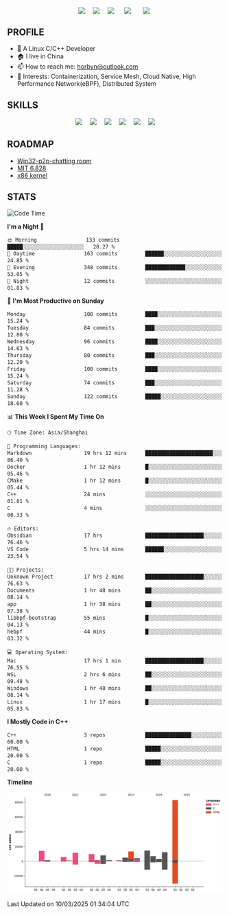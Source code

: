 
<!-- 个人资料 -->
<p align="center"> 
<a href="https://horbyn.github.io" target="_blank"><img  align=center src="https://img.shields.io/badge/Blog-Horbynz_hub-%231677ff?style=social"/></a>&emsp;
<a href="https://www.zhihu.com/people/horbyn4zz" target="_blank"><img  align=center src="https://img.shields.io/badge/Zhihu-知乎-%23000000?style=social"/></a>&emsp;
<a href="https://komarev.com/ghpvc/?username=horbyn&abbreviated=true" target="_blank"><img align="center" src="https://komarev.com/ghpvc/?username=horbyn&abbreviated=true"/></a>&emsp;
<a href="https://img.shields.io/github/stars/horbyn?style=social" target="_blank" ><img align=center src="https://img.shields.io/github/stars/horbyn?style=social&logoColor=%231677ff&labelColor=rgb(89, 89, 89)&color=rgb(3, 126, 187)" style="margin: 0 5px" /></a>&emsp;
<a href="https://img.shields.io/github/followers/horbyn?style=social" target="_blank" ><img align="center" src="https://img.shields.io/github/followers/horbyn?style=social&logoColor=%231677ff&labelColor=rgb(89, 89, 89)&color=rgb(3, 126, 187)" style="margin: 0 5px" /></a>
</p>

## PROFILE
- 🌱 A Linux C/C++ Developer
- 🏠 I live in China
- 📫 How to reach me: horbyn@outlook.com
- 🤔 Interests: Containerization, Service Mesh, Cloud Native, High Performance Network(eBPF), Distributed System

## SKILLS

<p align="center">
<a href=""><img src="https://img.shields.io/badge/Blogger-FF5722?style=for-the-badge&logo=blogger&logoColor=white" ></a>&emsp;
<a href=""><img src="https://img.shields.io/badge/Linux-FCC624?style=for-the-badge&logo=linux&logoColor=black" ></a>&emsp;
<a href=""><img src="https://img.shields.io/badge/C-00599C?style=for-the-badge&logo=c&logoColor=white" ></a>&emsp;
<a href=""><img src="https://img.shields.io/badge/C%2B%2B-00599C?style=for-the-badge&logo=c%2B%2B&logoColor=white" ></a>&emsp;
<a href=""><img src="https://img.shields.io/badge/Visual_Studio_Code-0078D4?style=for-the-badge&logo=visual%20studio%20code&logoColor=white" ></a>&emsp;
<a href=""><img src="https://img.shields.io/badge/GIT-E44C30?style=for-the-badge&logo=git&logoColor=white" ></a>
</p>

## ROADMAP

- [Win32-p2p-chatting room](https://horbyn.github.io/2022/03/14/winsock/)
- [MIT 6.828](https://horbyn.github.io/2022/04/21/xv6-11/)
- [x86 kernel](https://horbyn.github.io/2025/01/02/hoo-1/)

## STATS

<!--START_SECTION:waka-->
![Code Time](http://img.shields.io/badge/Code%20Time-24%20hrs%2042%20mins-blue)

**I'm a Night 🦉** 

```text
🌞 Morning                133 commits         █████░░░░░░░░░░░░░░░░░░░░   20.27 % 
🌆 Daytime                163 commits         ██████░░░░░░░░░░░░░░░░░░░   24.85 % 
🌃 Evening                348 commits         █████████████░░░░░░░░░░░░   53.05 % 
🌙 Night                  12 commits          ░░░░░░░░░░░░░░░░░░░░░░░░░   01.83 % 
```
📅 **I'm Most Productive on Sunday** 

```text
Monday                   100 commits         ████░░░░░░░░░░░░░░░░░░░░░   15.24 % 
Tuesday                  84 commits          ███░░░░░░░░░░░░░░░░░░░░░░   12.80 % 
Wednesday                96 commits          ████░░░░░░░░░░░░░░░░░░░░░   14.63 % 
Thursday                 80 commits          ███░░░░░░░░░░░░░░░░░░░░░░   12.20 % 
Friday                   100 commits         ████░░░░░░░░░░░░░░░░░░░░░   15.24 % 
Saturday                 74 commits          ███░░░░░░░░░░░░░░░░░░░░░░   11.28 % 
Sunday                   122 commits         █████░░░░░░░░░░░░░░░░░░░░   18.60 % 
```


📊 **This Week I Spent My Time On** 

```text
🕑︎ Time Zone: Asia/Shanghai

💬 Programming Languages: 
Markdown                 19 hrs 12 mins      ██████████████████████░░░   86.40 % 
Docker                   1 hr 12 mins        █░░░░░░░░░░░░░░░░░░░░░░░░   05.46 % 
CMake                    1 hr 12 mins        █░░░░░░░░░░░░░░░░░░░░░░░░   05.44 % 
C++                      24 mins             ░░░░░░░░░░░░░░░░░░░░░░░░░   01.81 % 
C                        4 mins              ░░░░░░░░░░░░░░░░░░░░░░░░░   00.33 % 

🔥 Editors: 
Obsidian                 17 hrs              ███████████████████░░░░░░   76.46 % 
VS Code                  5 hrs 14 mins       ██████░░░░░░░░░░░░░░░░░░░   23.54 % 

🐱‍💻 Projects: 
Unknown Project          17 hrs 2 mins       ███████████████████░░░░░░   76.63 % 
Documents                1 hr 48 mins        ██░░░░░░░░░░░░░░░░░░░░░░░   08.14 % 
app                      1 hr 38 mins        ██░░░░░░░░░░░░░░░░░░░░░░░   07.38 % 
libbpf-bootstrap         55 mins             █░░░░░░░░░░░░░░░░░░░░░░░░   04.13 % 
hebpf                    44 mins             █░░░░░░░░░░░░░░░░░░░░░░░░   03.32 % 

💻 Operating System: 
Mac                      17 hrs 1 min        ███████████████████░░░░░░   76.55 % 
WSL                      2 hrs 6 mins        ██░░░░░░░░░░░░░░░░░░░░░░░   09.48 % 
Windows                  1 hr 48 mins        ██░░░░░░░░░░░░░░░░░░░░░░░   08.14 % 
Linux                    1 hr 17 mins        █░░░░░░░░░░░░░░░░░░░░░░░░   05.83 % 
```

**I Mostly Code in C++** 

```text
C++                      3 repos             ███████████████░░░░░░░░░░   60.00 % 
HTML                     1 repo              █████░░░░░░░░░░░░░░░░░░░░   20.00 % 
C                        1 repo              █████░░░░░░░░░░░░░░░░░░░░   20.00 % 
```



**Timeline**

![Lines of Code chart](https://raw.githubusercontent.com/horbyn/horbyn/main/assets/bar_graph.png)


 Last Updated on 10/03/2025 01:34:04 UTC
<!--END_SECTION:waka-->

